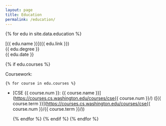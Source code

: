 ```yaml
---
layout: page
title: Education
permalink: /education/
---
```


{% for edu in site.data.education %}

[{{ edu.name }}]({{ edu.link }})<br>
{{ edu.degree }}<br>
{{ edu.date }}

  {% if edu.courses %}

Coursework:

    {% for course in edu.courses %}

* [CSE {{ course.num }}: {{ course.name }}](https://courses.cs.washington.edu/courses/cse{{ course.num }}/) ([{{ course.term }}](https://courses.cs.washington.edu/courses/cse{{ course.num }}/{{ course.term }}/))

    {% endfor %}
  {% endif %}
{% endfor %}
